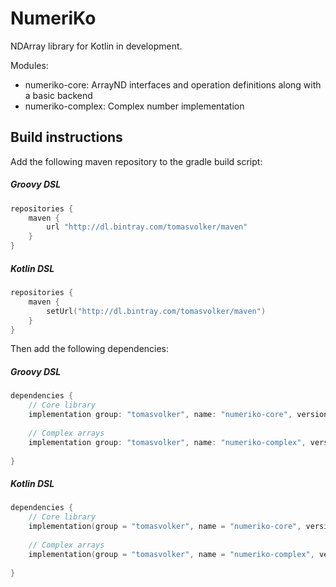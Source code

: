 # NumeriKo

NDArray library for Kotlin in development.

Modules:

- numeriko-core: ArrayND interfaces and operation definitions along with a basic backend
- numeriko-complex: Complex number implementation

## Build instructions

Add the following maven repository to the gradle build script:

##### Groovy DSL
```groovy
repositories {
    maven {
        url "http://dl.bintray.com/tomasvolker/maven"
    }
}
```
##### Kotlin DSL
```kotlin
repositories {
    maven {
        setUrl("http://dl.bintray.com/tomasvolker/maven")
    }
}
```

Then add the following dependencies:

##### Groovy DSL
```groovy
dependencies {
    // Core library
    implementation group: "tomasvolker", name: "numeriko-core", version: "0.0.2"
    
    // Complex arrays
    implementation group: "tomasvolker", name: "numeriko-complex", version: "0.0.1"
    
}

```
##### Kotlin DSL
```kotlin
dependencies {
    // Core library
    implementation(group = "tomasvolker", name = "numeriko-core", version = "0.0.2")
    
    // Complex arrays
    implementation(group = "tomasvolker", name = "numeriko-complex", version = "0.0.1")
    
}
```

